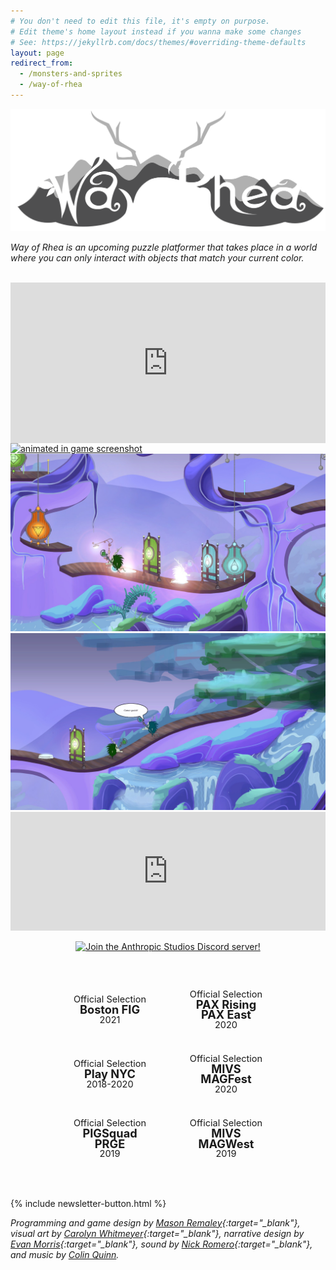```yaml
---
# You don't need to edit this file, it's empty on purpose.
# Edit theme's home layout instead if you wanna make some changes
# See: https://jekyllrb.com/docs/themes/#overriding-theme-defaults
layout: page
redirect_from:
  - /monsters-and-sprites
  - /way-of-rhea
---
```


<img src="assets/monsters-and-sprites/logo.svg" alt="way of rhea"/>

<br>
<p><i>Way of Rhea is an upcoming puzzle platformer that takes place in a world where you can only interact with objects that match your current color.</i></p>
<br>

<style type="text/css">
    #trailer-embed iframe{
        position: absolute;
        width: 100%;
        height: 100%;
        left: 0;
        top: 0;
    }

    #trailer-embed {
        position: relative;
        width: 100%;
        height: 0;
        padding-bottom: 51%;
    }
</style>
<div id="trailer-embed"><iframe src="https://www.youtube.com/embed/eVrbZss_B3g" frameborder="0" allow="accelerometer; autoplay; encrypted-media; gyroscope; picture-in-picture" allowfullscreen></iframe></div>

<div class="screenshots">
    <a href="/assets/monsters-and-sprites/press-kit/animated-rev-3.gif"><img src="/assets/monsters-and-sprites/press-kit/animated-rev-3.gif" alt="animated in game screenshot"/></a>
    <a href="/assets/monsters-and-sprites/press-kit/7-rev-2.jpg"><img src="/assets/monsters-and-sprites/press-kit/7-rev-2.jpg" alt="in game puzzle screenshot"/></a>
    <a href="/assets/monsters-and-sprites/press-kit/6-rev-3.jpg"><img src="/assets/monsters-and-sprites/press-kit/6-rev-3.jpg" alt="in game screenshot of npc dialogue"/></a>
</div>

<iframe src="https://store.steampowered.com/widget/1110620/?t=Wishlist%20Way%20of%20Rhea%20on%20Steam%20to%20be%20notified%20when%20it's%20released!" frameborder="0" width="100%" height="190"></iframe>

<div class="discord"><a href="https://discord.gg/JGeVt5XwPP" target="_blank"><img src="https://discord.com/api/guilds/787767251884310548/widget.png?style=banner4" alt="Join the Anthropic Studios Discord server!"/></a></div>


<style type="text/css">
    .discord {
        text-align: center;
        margin: 1em;
    }
    .discord img {
        margin-left: auto;
        margin-right: auto;
    }

    .laurels {
        display: box;
        text-align: center;
        width: 100%;
        padding-top: 2em;
        padding-bottom: 2em;
    }

    .laurel-outer {
        text-align: center;
        margin: 0 auto;
        background-image: url(assets/laurel-wreath.svg);
        background-repeat: no-repeat;
        background-size: 100%;
        width: 20em;
        height: 11em;
        font-size: 65%;
        line-height: 180%;
        display: inline-table;
    }

    .laurel-inner {
        display: table-cell;
        vertical-align: middle;
        font-size: 200%;
    }

    @media only screen and (max-width: 800px) {
      .laurel-outer {
        /*width: 10em;
        height: 5.5em;*/
        font-size: 50.0%;
      }
    }
</style>

<div class="laurels">
    <div class="laurel-outer">
        <div class="laurel-inner">
            <div style="font-size:80%">Official Selection</div>
            <div><b>Boston FIG</b></div>
            <div style="font-size:80%">2021</div>
        </div>
    </div>
    <div class="laurel-outer">
        <div class="laurel-inner">
            <div style="font-size:80%">Official Selection</div>
            <div><b>PAX Rising</b></div>
            <div><b>PAX East</b></div>
            <div style="font-size:80%">2020</div>
        </div>
    </div>
    <div class="laurel-outer">
        <div class="laurel-inner">
            <div style="font-size:80%">Official Selection</div>
            <div><b>Play NYC</b></div>
            <div style="font-size:80%">2018-2020</div>
        </div>
    </div>
    <div class="laurel-outer">
        <div class="laurel-inner">
            <div style="font-size:80%">Official Selection</div>
            <div><b>MIVS</b></div>
            <div><b>MAGFest</b></div>
            <div style="font-size:80%">2020</div>
        </div>
    </div>
    <div class="laurel-outer">
        <div class="laurel-inner">
            <div style="font-size:80%">Official Selection</div>
            <div><b>PIGSquad</b></div>
            <div><b>PRGE</b></div>
            <div style="font-size:80%">2019</div>
        </div>
    </div>
    <div class="laurel-outer">
        <div class="laurel-inner">
            <div style="font-size:80%">Official Selection</div>
            <div><b>MIVS</b></div>
            <div><b>MAGWest</b></div>
            <div style="font-size:80%">2019</div>
        </div>
    </div>
</div>

{% include newsletter-button.html %}

*Programming and game design by [Mason Remaley](https://twitter.com/masonremaley){:target="_blank"}, visual art by [Carolyn Whitmeyer](https://www.instagram.com/cw_visuals_insta/){:target="_blank"}, narrative design by [Evan Morris](https://twitter.com/evan_cmm){:target="_blank"}, sound by [Nick Romero](https://soundcloud.com/stonedape){:target="_blank"}, and music by [Colin Quinn](mailto:colinquinnwork@gmail.com).*
